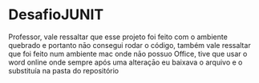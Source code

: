 # DesafioJUNIT

Professor, vale ressaltar que esse projeto foi feito com o ambiente quebrado e portanto nāo consegui rodar o código, também vale ressaltar que foi feito num ambiente mac onde nāo possuo Office, tive que usar o word online onde sempre após uma alteraçāo eu baixava o arquivo e o substituía na pasta do repositório 

